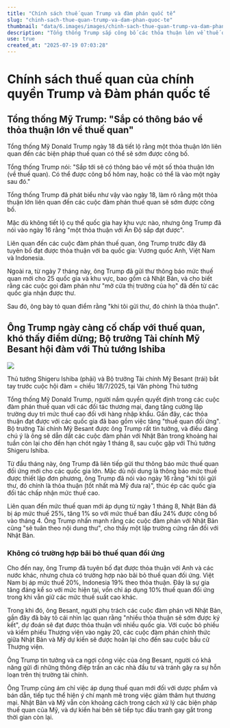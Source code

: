 ```yaml
---
title: "Chính sách thuế quan Trump và đàm phán quốc tế"
slug: "chinh-sach-thue-quan-trump-va-dam-phan-quoc-te"
thumbnail: "data/6.images/images/chinh-sach-thue-quan-trump-va-dam-phan-quoc-te.webp"
description: "Tổng thống Trump sắp công bố các thỏa thuận lớn về thuế quan và giữ lập trường cứng rắn với đối tác thương mại, đặc biệt Nhật Bản."
use: true
created_at: "2025-07-19 07:03:28"
---
```


# Chính sách thuế quan của chính quyền Trump và Đàm phán quốc tế

## Tổng thống Mỹ Trump: "Sắp có thông báo về thỏa thuận lớn về thuế quan"

Tổng thống Mỹ Donald Trump ngày 18 đã tiết lộ rằng một thỏa thuận lớn liên quan đến các biện pháp thuế quan có thể sẽ sớm được công bố.

Tổng thống Trump nói: "Sắp tới sẽ có thông báo về một số thỏa thuận lớn (về thuế quan). Có thể được công bố hôm nay, hoặc có thể là vào một ngày sau đó."

Tổng thống Trump đã phát biểu như vậy vào ngày 18, làm rõ rằng một thỏa thuận lớn liên quan đến các cuộc đàm phán thuế quan sẽ sớm được công bố.

Mặc dù không tiết lộ cụ thể quốc gia hay khu vực nào, nhưng ông Trump đã nói vào ngày 16 rằng "một thỏa thuận với Ấn Độ sắp đạt được".

Liên quan đến các cuộc đàm phán thuế quan, ông Trump trước đây đã tuyên bố đạt được thỏa thuận với ba quốc gia: Vương quốc Anh, Việt Nam và Indonesia.

Ngoài ra, từ ngày 7 tháng này, ông Trump đã gửi thư thông báo mức thuế quan mới cho 25 quốc gia và khu vực, bao gồm cả Nhật Bản, và cho biết rằng các cuộc gọi đàm phán như "mở cửa thị trường của họ" đã đến từ các quốc gia nhận được thư.

Sau đó, ông bày tỏ quan điểm rằng "khi tôi gửi thư, đó chính là thỏa thuận".

## Ông Trump ngày càng cố chấp với thuế quan, khó thấy điểm dừng; Bộ trưởng Tài chính Mỹ Besant hội đàm với Thủ tướng Ishiba

![](/images/20250718-00000193-san-000-1-view.webp)

Thủ tướng Shigeru Ishiba (phải) và Bộ trưởng Tài chính Mỹ Besant (trái) bắt tay trước cuộc hội đàm = chiều 18/7/2025, tại Văn phòng Thủ tướng

Tổng thống Mỹ Donald Trump, người nắm quyền quyết định trong các cuộc đàm phán thuế quan với các đối tác thương mại, đang tăng cường lập trường duy trì mức thuế cao đối với hàng nhập khẩu. Gần đây, các thỏa thuận đạt được với các quốc gia đã bao gồm việc tăng "thuế quan đối ứng". Bộ trưởng Tài chính Mỹ Besant được ông Trump rất tin tưởng, và điều đáng chú ý là ông sẽ dẫn dắt các cuộc đàm phán với Nhật Bản trong khoảng hai tuần còn lại cho đến hạn chót ngày 1 tháng 8, sau cuộc gặp với Thủ tướng Shigeru Ishiba.

Từ đầu tháng này, ông Trump đã liên tiếp gửi thư thông báo mức thuế quan đối ứng mới cho các quốc gia lớn. Mặc dù nội dung là thông báo mức thuế được thiết lập đơn phương, ông Trump đã nói vào ngày 16 rằng "khi tôi gửi thư, đó chính là thỏa thuận (tốt nhất mà Mỹ đưa ra)", thúc ép các quốc gia đối tác chấp nhận mức thuế cao.

Liên quan đến mức thuế quan mới áp dụng từ ngày 1 tháng 8, Nhật Bản đã bị áp mức thuế 25%, tăng 1% so với mức thuế ban đầu 24% được công bố vào tháng 4. Ông Trump nhấn mạnh rằng các cuộc đàm phán với Nhật Bản cũng "sẽ tuân theo nội dung thư", cho thấy một lập trường cứng rắn đối với Nhật Bản.

### Không có trường hợp bãi bỏ thuế quan đối ứng

Cho đến nay, ông Trump đã tuyên bố đạt được thỏa thuận với Anh và các nước khác, nhưng chưa có trường hợp nào bãi bỏ thuế quan đối ứng. Việt Nam bị áp mức thuế 20%, Indonesia 19% theo thỏa thuận. Đây là sự gia tăng đáng kể so với mức hiện tại, vốn chỉ áp dụng 10% thuế quan đối ứng trong khi vẫn giữ các mức thuế suất cao khác.

Trong khi đó, ông Besant, người phụ trách các cuộc đàm phán với Nhật Bản, gần đây đã bày tỏ cái nhìn lạc quan rằng "nhiều thỏa thuận sẽ sớm được ký kết", dự đoán sẽ đạt được thỏa thuận với nhiều quốc gia. Với cuộc bỏ phiếu và kiểm phiếu Thượng viện vào ngày 20, các cuộc đàm phán chính thức giữa Nhật Bản và Mỹ dự kiến sẽ được hoãn lại cho đến sau cuộc bầu cử Thượng viện.

Ông Trump tin tưởng và ca ngợi công việc của ông Besant, người có khả năng gửi đi những thông điệp trấn an các nhà đầu tư và tránh gây ra sự hỗn loạn trên thị trường tài chính.

Ông Trump cũng ám chỉ việc áp dụng thuế quan mới đối với dược phẩm và bán dẫn, tiếp tục thể hiện ý chí mạnh mẽ trong việc giảm thâm hụt thương mại. Nhật Bản và Mỹ vẫn còn khoảng cách trong cách xử lý các biện pháp thuế quan của Mỹ, và dự kiến hai bên sẽ tiếp tục đấu tranh gay gắt trong thời gian còn lại.